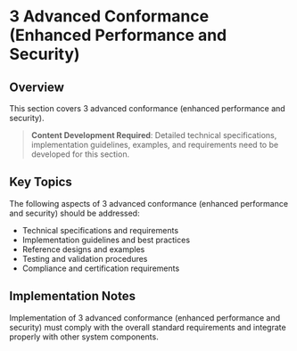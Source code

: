 # 3 Advanced Conformance (Enhanced Performance and Security)

## Overview

This section covers 3 advanced conformance (enhanced performance and security).

> **Content Development Required**: Detailed technical specifications, implementation guidelines, examples, and requirements need to be developed for this section.

## Key Topics

The following aspects of 3 advanced conformance (enhanced performance and security) should be addressed:

- Technical specifications and requirements
- Implementation guidelines and best practices
- Reference designs and examples
- Testing and validation procedures
- Compliance and certification requirements

## Implementation Notes

Implementation of 3 advanced conformance (enhanced performance and security) must comply with the overall standard requirements and integrate properly with other system components.

